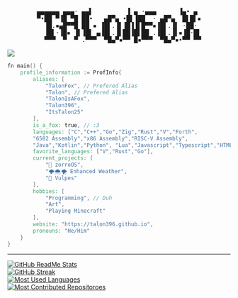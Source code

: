 <div align=center><pre>
▄▄▄▄▄▄ ▄▄▄· ▄▄▌         ▐ ▄ ·▄▄▄      ▐▄• ▄ 
▀•██ ▀▐█ ▀█ ██•   ▄█▀▄ •█▌▐██  · ▄█▀▄  █▌█▌▪
  ▐█.▪▄█▀▀█ ██ ▪ ▐█▌.▐▌▐█▐▐▌█▀▀▪▐█▌.▐▌ ·██· 
  ▐█▌·▐█▪ ▐▌▐█▌ ▄▐█▌.▐▌██▐█▌██ .▐█▌.▐▌▪▐█·█▌
  ▀▀▀  ▀  ▀ .▀▀▀  ▀█▄▀▪▀▀ █▪▀▀▀  ▀█▄▀▪•▀▀ ▀▀
</pre><div align=left>

![](https://komarev.com/ghpvc/?username=Talon396)

```v
fn main() {
    profile_information := ProfInfo{
        aliases: [
            "TalonFox", // Prefered Alias
            "Talon", // Prefered Alias
            "TalonIsAFox",
            "Talon396",
            "ItsTalon25"
        ],
        is_a_fox: true, // :3
        languages: ["C","C++","Go","Zig","Rust","V","Forth",
        "6502 Assembly","x86 Assembly","RISC-V Assembly",
        "Java","Kotlin","Python", "Lua","Javascript","Typescript","HTML5/CSS3"],
        favorite_languages: ["V","Rust","Go"],
        current_projects: [
            "🦊 zorroOS",
            "🌩🌨🌪 Enhanced Weather",
            "🦊 Vulpes"
        ],
        hobbies: [
            "Programming", // Duh
            "Art",
            "Playing Minecraft"
        ],
        website: "https://talon396.github.io",
        pronouns: "He/Him"
    }
}
```
---
[![GitHub ReadMe Stats](https://github-readme-stats.vercel.app/api?username=Talon396&show_icons=true&theme=tokyonight&hide_border=true&layout=compact&include_all_commits=true&count_private=true)](https://github.com/anuraghazra/github-readme-stats)    
[![GitHub Streak](https://github-readme-streak-stats.herokuapp.com/?user=Talon396&theme=tokyonight&hide_border=true)](https://git.io/streak-stats)    
[![Most Used Languages](https://github-readme-stats.vercel.app/api/top-langs/?username=Talon396&layout=compact&theme=tokyonight&hide=makefile&langs_count=16&hide_border=true)](https://github.com/anuraghazra/github-readme-stats)   
[![Most Contributed Repositoroes](https://api.githubtrends.io/user/svg/Talon396/repos?time_range=one_year&include_private=True&group=private&theme=dark)](https://github.com/avgupta456/github-trends)
